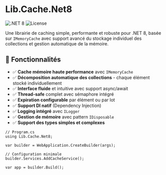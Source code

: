 # Lib.Cache.Net8

![.NET 8](https://img.shields.io/badge/.NET-8.0-purple)
![License](https://img.shields.io/badge/license-MIT-blue)

Une librairie de caching simple, performante et robuste pour .NET 8, basée sur `IMemoryCache` avec support avancé du stockage individuel des collections et gestion automatique de la mémoire.

## 🚀 Fonctionnalités

- ✅ **Cache mémoire haute performance** avec `IMemoryCache`
- ✅ **Décomposition automatique des collections** - chaque élément stocké individuellement
- ✅ **Interface fluide** et intuitive avec support async/await
- ✅ **Thread-safe** complet avec sémaphore intégré
- ✅ **Expiration configurable** par élément ou par lot
- ✅ **Support DI natif** (Dependency Injection)
- ✅ **Logging intégré** avec `ILogger`
- ✅ **Gestion de mémoire** avec pattern `IDisposable`
- ✅ **Support des types simples et complexes**

```
// Program.cs
using Lib.Cache.Net8;

var builder = WebApplication.CreateBuilder(args);

// Configuration minimale
builder.Services.AddCacheService();

var app = builder.Build();
```
